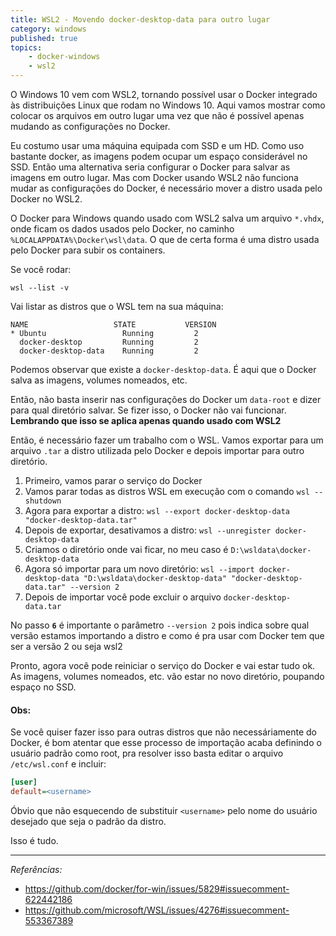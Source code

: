 ```yaml
---
title: WSL2 - Movendo docker-desktop-data para outro lugar
category: windows
published: true
topics: 
    - docker-windows
    - wsl2
---
```


O Windows 10 vem com WSL2, tornando possível usar o Docker integrado às distribuições Linux que rodam no Windows 10. Aqui vamos mostrar como colocar os arquivos em outro lugar uma vez que não é possível apenas mudando as configurações no Docker.

<!--more-->

Eu costumo usar uma máquina equipada com SSD e um HD. Como uso bastante docker, as imagens podem ocupar um espaço considerável no SSD. Então uma alternativa seria configurar o Docker para salvar as imagens em outro lugar. Mas com Docker usando WSL2 não funciona mudar as configurações do Docker, é necessário mover a distro usada pelo Docker no WSL2.

O Docker para Windows quando usado com WSL2 salva um arquivo `*.vhdx`, onde ficam os dados usados pelo Docker, no caminho `%LOCALAPPDATA%\Docker\wsl\data`. O que de certa forma é uma distro usada pelo Docker para subir os containers.

Se você rodar:

`wsl --list -v`

Vai listar as distros que o WSL tem na sua máquina:

```
NAME                   STATE           VERSION
* Ubuntu                 Running         2
  docker-desktop         Running         2
  docker-desktop-data    Running         2
```

Podemos observar que existe a `docker-desktop-data`. É aqui que o Docker salva as imagens, volumes nomeados, etc.

Então, não basta inserir nas configurações do Docker um `data-root` e dizer para qual diretório salvar. Se fizer isso, o Docker não vai funcionar. **Lembrando que isso se aplica apenas quando usado com WSL2**

Então, é necessário fazer um trabalho com o WSL. Vamos exportar para um arquivo `.tar` a distro utilizada pelo Docker e depois importar para outro diretório.

1. Primeiro, vamos parar o serviço do Docker
2. Vamos parar todas as distros WSL em execução com o comando `wsl --shutdown`
3. Agora para exportar a distro: `wsl --export docker-desktop-data "docker-desktop-data.tar"`
4. Depois de exportar, desativamos a distro: `wsl --unregister docker-desktop-data`
5. Criamos o diretório onde vai ficar, no meu caso é `D:\wsldata\docker-desktop-data`
6. Agora só importar para um novo diretório: `wsl --import docker-desktop-data "D:\wsldata\docker-desktop-data" "docker-desktop-data.tar" --version 2`
7. Depois de importar você pode excluir o arquivo `docker-desktop-data.tar`

No passo **`6`** é importante o parâmetro `--version 2` pois indica sobre qual versão estamos importando a distro e como é pra usar com Docker tem que ser a versão 2 ou seja wsl2

Pronto, agora você pode reiniciar o serviço do Docker e vai estar tudo ok. As imagens, volumes nomeados, etc. vão estar no novo diretório, poupando espaço no SSD.


#### Obs:
Se você quiser fazer isso para outras distros que não necessáriamente do Docker, é bom atentar que esse processo de importação acaba definindo o usuário padrão como root, pra resolver isso basta editar o arquivo `/etc/wsl.conf` e incluir:

```ini
[user]
default=<username>
```

Óbvio que não esquecendo de substituir `<username>` pelo nome do usuário desejado que seja o padrão da distro.


Isso é tudo.

---
_Referências:_
- https://github.com/docker/for-win/issues/5829#issuecomment-622442186
- https://github.com/microsoft/WSL/issues/4276#issuecomment-553367389

